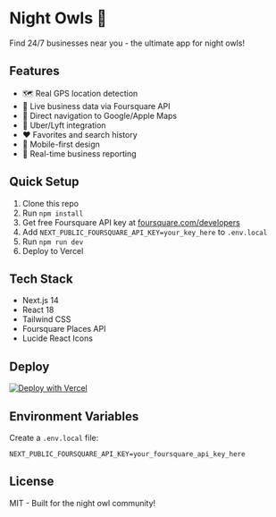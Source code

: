 # Night Owls 🌙

Find 24/7 businesses near you - the ultimate app for night owls!

## Features

- 🗺️ Real GPS location detection
- 🏪 Live business data via Foursquare API  
- 🧭 Direct navigation to Google/Apple Maps
- 🚗 Uber/Lyft integration
- ❤️ Favorites and search history
- 📱 Mobile-first design
- 🔄 Real-time business reporting

## Quick Setup

1. Clone this repo
2. Run `npm install`
3. Get free Foursquare API key at [foursquare.com/developers](https://foursquare.com/developers)
4. Add `NEXT_PUBLIC_FOURSQUARE_API_KEY=your_key_here` to `.env.local`
5. Run `npm run dev`
6. Deploy to Vercel

## Tech Stack

- Next.js 14
- React 18
- Tailwind CSS
- Foursquare Places API
- Lucide React Icons

## Deploy

[![Deploy with Vercel](https://vercel.com/button)](https://vercel.com/new/clone?repository-url=https://github.com/YOUR_USERNAME/night-owls)

## Environment Variables

Create a `.env.local` file:

```
NEXT_PUBLIC_FOURSQUARE_API_KEY=your_foursquare_api_key_here
```

## License

MIT - Built for the night owl community!
